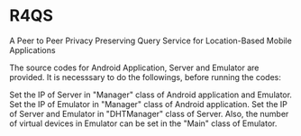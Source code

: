 # R4QS
A Peer to Peer Privacy Preserving Query Service for Location-Based Mobile Applications


The source codes for Android Application, Server and Emulator are provided. It is necesssary to do the followings, before running the codes:

Set the IP of Server in "Manager" class of Android application and Emulator.
Set the IP of Emulator in "Manager" class of Android application.
Set the IP of Server and Emulator in "DHTManager" class of Server.
Also, the number of virtual devices in Emulator can be set in the "Main" class of Emulator.

